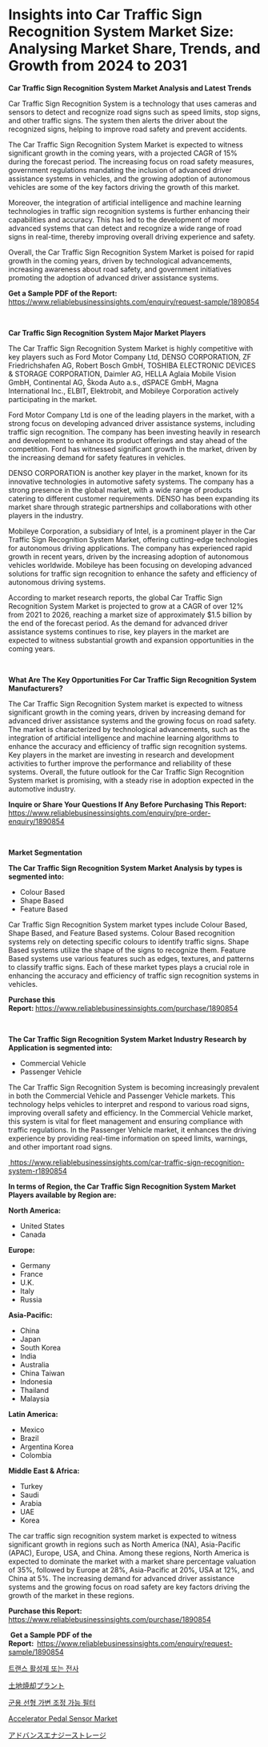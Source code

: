 <p><h1>Insights into Car Traffic Sign Recognition System Market Size: Analysing Market Share, Trends, and Growth from 2024 to 2031</h1></p><p><strong>Car Traffic Sign Recognition System Market Analysis and Latest Trends</strong></p>
<p><p>Car Traffic Sign Recognition System is a technology that uses cameras and sensors to detect and recognize road signs such as speed limits, stop signs, and other traffic signs. The system then alerts the driver about the recognized signs, helping to improve road safety and prevent accidents.</p><p>The Car Traffic Sign Recognition System Market is expected to witness significant growth in the coming years, with a projected CAGR of 15% during the forecast period. The increasing focus on road safety measures, government regulations mandating the inclusion of advanced driver assistance systems in vehicles, and the growing adoption of autonomous vehicles are some of the key factors driving the growth of this market.</p><p>Moreover, the integration of artificial intelligence and machine learning technologies in traffic sign recognition systems is further enhancing their capabilities and accuracy. This has led to the development of more advanced systems that can detect and recognize a wide range of road signs in real-time, thereby improving overall driving experience and safety.</p><p>Overall, the Car Traffic Sign Recognition System Market is poised for rapid growth in the coming years, driven by technological advancements, increasing awareness about road safety, and government initiatives promoting the adoption of advanced driver assistance systems.</p></p>
<p><strong>Get a Sample PDF of the Report:&nbsp;</strong> <a href="https://www.reliablebusinessinsights.com/enquiry/request-sample/1890854">https://www.reliablebusinessinsights.com/enquiry/request-sample/1890854</a></p>
<p>&nbsp;</p>
<p><strong>Car Traffic Sign Recognition System Major Market Players</strong></p>
<p><p>The Car Traffic Sign Recognition System Market is highly competitive with key players such as Ford Motor Company Ltd, DENSO CORPORATION, ZF Friedrichshafen AG, Robert Bosch GmbH, TOSHIBA ELECTRONIC DEVICES & STORAGE CORPORATION, Daimler AG, HELLA Aglaia Mobile Vision GmbH, Continental AG, Škoda Auto a.s., dSPACE GmbH, Magna International Inc., ELBIT, Elektrobit, and Mobileye Corporation actively participating in the market.</p><p>Ford Motor Company Ltd is one of the leading players in the market, with a strong focus on developing advanced driver assistance systems, including traffic sign recognition. The company has been investing heavily in research and development to enhance its product offerings and stay ahead of the competition. Ford has witnessed significant growth in the market, driven by the increasing demand for safety features in vehicles.</p><p>DENSO CORPORATION is another key player in the market, known for its innovative technologies in automotive safety systems. The company has a strong presence in the global market, with a wide range of products catering to different customer requirements. DENSO has been expanding its market share through strategic partnerships and collaborations with other players in the industry.</p><p>Mobileye Corporation, a subsidiary of Intel, is a prominent player in the Car Traffic Sign Recognition System Market, offering cutting-edge technologies for autonomous driving applications. The company has experienced rapid growth in recent years, driven by the increasing adoption of autonomous vehicles worldwide. Mobileye has been focusing on developing advanced solutions for traffic sign recognition to enhance the safety and efficiency of autonomous driving systems.</p><p>According to market research reports, the global Car Traffic Sign Recognition System Market is projected to grow at a CAGR of over 12% from 2021 to 2026, reaching a market size of approximately $1.5 billion by the end of the forecast period. As the demand for advanced driver assistance systems continues to rise, key players in the market are expected to witness substantial growth and expansion opportunities in the coming years.</p></p>
<p>&nbsp;</p>
<p><strong>What Are The Key Opportunities For Car Traffic Sign Recognition System Manufacturers?</strong></p>
<p><p>The Car Traffic Sign Recognition System market is expected to witness significant growth in the coming years, driven by increasing demand for advanced driver assistance systems and the growing focus on road safety. The market is characterized by technological advancements, such as the integration of artificial intelligence and machine learning algorithms to enhance the accuracy and efficiency of traffic sign recognition systems. Key players in the market are investing in research and development activities to further improve the performance and reliability of these systems. Overall, the future outlook for the Car Traffic Sign Recognition System market is promising, with a steady rise in adoption expected in the automotive industry.</p></p>
<p><strong>Inquire or Share Your Questions If Any Before Purchasing This Report:</strong> <a href="https://www.reliablebusinessinsights.com/enquiry/pre-order-enquiry/1890854">https://www.reliablebusinessinsights.com/enquiry/pre-order-enquiry/1890854</a></p>
<p>&nbsp;</p>
<p><strong>Market Segmentation</strong></p>
<p><strong>The Car Traffic Sign Recognition System Market Analysis by types is segmented into:</strong></p>
<p><ul><li>Colour Based</li><li>Shape Based</li><li>Feature Based</li></ul></p>
<p><p>Car Traffic Sign Recognition System market types include Colour Based, Shape Based, and Feature Based systems. Colour Based recognition systems rely on detecting specific colours to identify traffic signs. Shape Based systems utilize the shape of the signs to recognize them. Feature Based systems use various features such as edges, textures, and patterns to classify traffic signs. Each of these market types plays a crucial role in enhancing the accuracy and efficiency of traffic sign recognition systems in vehicles.</p></p>
<p><strong>Purchase this Report:&nbsp;</strong><a href="https://www.reliablebusinessinsights.com/purchase/1890854">https://www.reliablebusinessinsights.com/purchase/1890854</a></p>
<p>&nbsp;</p>
<p><strong>The Car Traffic Sign Recognition System Market Industry Research by Application is segmented into:</strong></p>
<p><ul><li>Commercial Vehicle</li><li>Passenger Vehicle</li></ul></p>
<p><p>The Car Traffic Sign Recognition System is becoming increasingly prevalent in both the Commercial Vehicle and Passenger Vehicle markets. This technology helps vehicles to interpret and respond to various road signs, improving overall safety and efficiency. In the Commercial Vehicle market, this system is vital for fleet management and ensuring compliance with traffic regulations. In the Passenger Vehicle market, it enhances the driving experience by providing real-time information on speed limits, warnings, and other important road signs.</p></p>
<p><a href="https://www.reliablebusinessinsights.com/car-traffic-sign-recognition-system-r1890854">&nbsp;https://www.reliablebusinessinsights.com/car-traffic-sign-recognition-system-r1890854</a></p>
<p><strong>In terms of Region, the Car Traffic Sign Recognition System Market Players available by Region are:</strong></p>
<p>
    <p> <strong> North America: </strong>
        <ul>
            <li>United States</li>
            <li>Canada</li>
        </ul>
        </p> 
    <p> <strong> Europe: </strong>
        <ul>
            <li>Germany</li>
            <li>France</li>
            <li>U.K.</li>
            <li>Italy</li>
            <li>Russia</li>
        </ul>
        </p> 
    <p> <strong> Asia-Pacific: </strong>
        <ul>
            <li>China</li>
            <li>Japan</li>
            <li>South Korea</li>
            <li>India</li>
            <li>Australia</li>
            <li>China Taiwan</li>
            <li>Indonesia</li>
            <li>Thailand</li>
            <li>Malaysia</li>
        </ul>
        </p> 
    <p> <strong> Latin America: </strong>
        <ul>
            <li>Mexico</li>
            <li>Brazil</li>
            <li>Argentina Korea</li>
            <li>Colombia</li>
        </ul>
        </p> 
    <p> <strong> Middle East & Africa: </strong>
        <ul>
            <li>Turkey</li>
            <li>Saudi</li>
            <li>Arabia</li>
            <li>UAE</li>
            <li>Korea</li>
        </ul>
    </p>
    </p>
<p><p>The car traffic sign recognition system market is expected to witness significant growth in regions such as North America (NA), Asia-Pacific (APAC), Europe, USA, and China. Among these regions, North America is expected to dominate the market with a market share percentage valuation of 35%, followed by Europe at 28%, Asia-Pacific at 20%, USA at 12%, and China at 5%. The increasing demand for advanced driver assistance systems and the growing focus on road safety are key factors driving the growth of the market in these regions.</p></p>
<p><strong>Purchase this Report: </strong><a href="https://www.reliablebusinessinsights.com/purchase/1890854">https://www.reliablebusinessinsights.com/purchase/1890854</a></p>
<p>&nbsp;<strong>Get a Sample PDF of the Report:&nbsp;&nbsp;</strong><a href="https://www.reliablebusinessinsights.com/enquiry/request-sample/1890854">https://www.reliablebusinessinsights.com/enquiry/request-sample/1890854</a></p>
<p><strong></strong></p>
<p><p><a href="https://github.com/joyliyu/Market-Research-Report-List-1/blob/main/3885803115355.md">트랜스 활성제 또는 전사</a></p><p><a href="https://github.com/NikitaBruen/Market-Research-Report-List-1/blob/main/5663813128171.md">土地焼却プラント</a></p><p><a href="https://github.com/nicolaseller56452023/Market-Research-Report-List-1/blob/main/6597474115356.md">군용 선형 가변 조정 가능 필터</a></p><p><a href="https://github.com/joannesouthgate/Market-Research-Report-List-3/blob/main/accelerator-pedal-sensor-market.md">Accelerator Pedal Sensor Market</a></p><p><a href="https://medium.com/@loganchynna/%E5%85%88%E9%80%B2%E3%81%AE%E3%82%A8%E3%83%8D%E3%83%AB%E3%82%AE%E3%83%BC%E8%B2%AF%E8%94%B5%E5%B8%82%E5%A0%B4-2024%E5%B9%B4%E3%81%8B%E3%82%892031%E5%B9%B4%E3%81%BE%E3%81%A7%E3%81%AE%E6%96%B0%E8%88%88%E3%83%88%E3%83%AC%E3%83%B3%E3%83%89%E3%81%A8%E5%B0%86%E6%9D%A5%E3%81%AE%E5%B1%95%E6%9C%9B-35f6c3d34d6f">アドバンスエナジーストレージ</a></p></p>